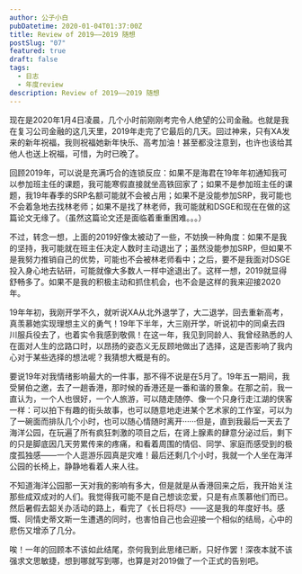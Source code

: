 ```yaml
---
author: 公子小白
pubDatetime: 2020-01-04T01:37:00Z
title: Review of 2019——2019 随想
postSlug: "07"
featured: true
draft: false
tags:
  - 日志
  - 年度review
description: Review of 2019——2019 随想
---
```


现在是2020年1月4日凌晨，几个小时前刚刚考完令人绝望的公司金融。也就是我在复习公司金融的这几天里，2019年走完了它最后的几天。回过神来，只有XA发来的新年祝福，我则祝福她新年快乐、高考加油！甚至都没注意到，也许也该给其他人也送上祝福，可惜，为时已晚了。

回顾2019年，可以说是充满巧合的连锁反应：如果不是海君在19年年初通知我可以参加班主任的课题，我可能寒假直接就坐高铁回家了；如果不是参加班主任的课题，我19年春季的SRP名额可能就不会被占用；如果不是没能参加SRP，我可能也不会着急地去找林老师；如果不是找了林老师，我可能就和DSGE和现在在做的这篇论文无缘了。（虽然这篇论文还是面临着重重困难。。。）

不过，转念一想，上面的2019好像太被动了一些，不妨换一种角度：如果不是我的坚持，我可能就在班主任决定人数时主动退出了；虽然没能参加SRP，但如果不是我努力推销自己的优势，可能也不会被林老师看中；之后，要不是我面对DSGE投入身心地去钻研，可能就像大多数人一样中途退出了。这样一想，2019就显得舒畅多了。如果不是我的积极主动和抓住机会，也不会是这样的我来迎接2020年。

19年年初，我刚开学不久，就听说XA从北外退学了，大二退学，回去重新高考，真羡慕她实现理想主义的勇气！19年下半年，大三刚开学，听说初中的同桌去四川服兵役去了，也着实令我感到敬佩！在这一年，我见到同龄人、我曾经熟悉的人在面对人生的岔路口时，以昂扬的姿态义无反顾地做出了选择，这是否影响了我内心对于某些选择的想法呢？我猜想大概是有的。

要说19年对我情绪影响最大的一件事，那不得不说是在5月了。19年五一期间，我受舅伯之邀，去了一趟香港，那时候的香港还是一番和谐的景象。在那之前，我一直认为，一个人也很好，一个人旅游，可以随走随停、像一个只身行走江湖的侠客一样：可以拍下有趣的街头故事，也可以随意地走进某个艺术家的工作室，可以为了一碗面而排队几个小时，也可以随心情随时离开······但是，直到我最后一天去了海洋公园，在玩遍了所有疯狂刺激的项目之后，在肾上腺素的肆意分泌过后，剩下的只是脚底因几天劳累传来的疼痛，和看着周围的情侣、同学、家庭而感受到的极度孤独感——一个人逛游乐园真是灾难！最后还剩几个小时，我就一个人坐在海洋公园的长椅上，静静地看着人来人往。

不知道海洋公园那一天对我的影响有多大，但是就是从香港回来之后，我开始关注那些成双成对的人们。我觉得我可能不是自己想谈恋爱，只是有点羡慕他们而已。然后暑假去韶关办活动的路上，看完了《长日将尽》——这是我的年度好书。感慨、同情史蒂文斯一生遭遇的同时，也害怕自己也会迎接一个相似的结局，心中的悲伤又增添了几分。

唉！一年的回顾本不该如此结尾，奈何我到此思绪已断，只好作罢！深夜本就不该强求文思敏捷，想到哪就写到哪，也算是对2019做了一个正式的告别吧。

